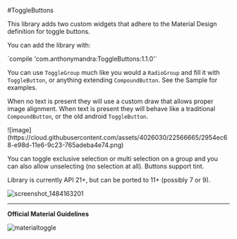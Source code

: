 #ToggleButtons

This library adds two custom widgets that adhere to the Material Design definition for toggle buttons.  

<p>You can add the library with:</p>
`compile 'com.anthonymandra:ToggleButtons:1.1.0'`
<p>You can use <code>ToggleGroup</code> much like you would a <code>RadioGroup</code> and fill it with <code>ToggleButton</code>, or anything extending <code>CompoundButton</code>.  See the Sample for examples.</p>

<p>When no text is present they will use a custom draw that allows proper image alignment.  When text is present they will behave like a traditional <code>CompoundButton</code>, or the old android <code>ToggleButton</code>.</p>
![image](https://cloud.githubusercontent.com/assets/4026030/22566665/2954ec68-e98d-11e6-9c23-765adeba4e74.png)

You can toggle exclusive selection or multi selection on a group and you can also allow unselecting (no selection at all).  Buttons support tint.  

Library is currently API 21+, but can be ported to 11+ (possibly 7 or 9).

![screenshot_1484163201](https://cloud.githubusercontent.com/assets/4026030/21863352/63fa290c-d83d-11e6-9210-4925986aab51.png)

<hr>
<b>Official Material Guidelines</b>

![materialtoggle](https://cloud.githubusercontent.com/assets/4026030/21650177/6c1a7536-d2a4-11e6-8d9f-eb523a7bae8f.png)
